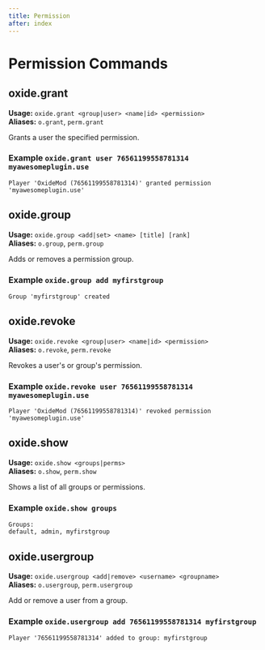 ```yaml
---
title: Permission
after: index
---
```


# Permission Commands

## oxide.grant

**Usage:** `oxide.grant <group|user> <name|id> <permission>`  
**Aliases:** `o.grant`, `perm.grant`

Grants a user the specified permission.

### Example `oxide.grant user 76561199558781314 myawesomeplugin.use`

```
Player 'OxideMod (76561199558781314)' granted permission 'myawesomeplugin.use'
```

## oxide.group

**Usage:** `oxide.group <add|set> <name> [title] [rank]`  
**Aliases:** `o.group`, `perm.group`

Adds or removes a permission group.

### Example `oxide.group add myfirstgroup`

```
Group 'myfirstgroup' created
```

## oxide.revoke

**Usage:** `oxide.revoke <group|user> <name|id> <permission>`  
**Aliases:** `o.revoke`, `perm.revoke`

Revokes a user's or group's permission.

### Example `oxide.revoke user 76561199558781314 myawesomeplugin.use`

```
Player 'OxideMod (76561199558781314)' revoked permission 'myawesomeplugin.use'
```

## oxide.show

**Usage:** `oxide.show <groups|perms>`  
**Aliases:** `o.show`, `perm.show`

Shows a list of all groups or permissions.

### Example `oxide.show groups`

```
Groups:
default, admin, myfirstgroup
```

## oxide.usergroup

**Usage:** `oxide.usergroup <add|remove> <username> <groupname>`  
**Aliases:** `o.usergroup`, `perm.usergroup`

Add or remove a user from a group.

### Example `oxide.usergroup add 76561199558781314 myfirstgroup`

```
Player '76561199558781314' added to group: myfirstgroup
```

